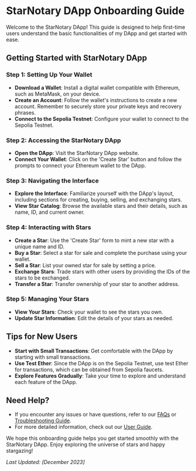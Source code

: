 # StarNotary DApp Onboarding Guide

Welcome to the StarNotary DApp! This guide is designed to help first-time users understand the basic functionalities of my DApp and get started with ease.

## Getting Started with StarNotary DApp

### Step 1: Setting Up Your Wallet
- **Download a Wallet**: Install a digital wallet compatible with Ethereum, such as MetaMask, on your device.
- **Create an Account**: Follow the wallet's instructions to create a new account. Remember to securely store your private keys and recovery phrases.
- **Connect to the Sepolia Testnet**: Configure your wallet to connect to the Sepolia Testnet.

### Step 2: Accessing the StarNotary DApp
- **Open the DApp**: Visit the StarNotary DApp website.
- **Connect Your Wallet**: Click on the 'Create Star' button and follow the prompts to connect your Ethereum wallet to the DApp.

### Step 3: Navigating the Interface
- **Explore the Interface**: Familiarize yourself with the DApp's layout, including sections for creating, buying, selling, and exchanging stars.
- **View Star Catalog**: Browse the available stars and their details, such as name, ID, and current owner.

### Step 4: Interacting with Stars
- **Create a Star**: Use the 'Create Star' form to mint a new star with a unique name and ID.
- **Buy a Star**: Select a star for sale and complete the purchase using your wallet.
- **Sell a Star**: List your owned star for sale by setting a price.
- **Exchange Stars**: Trade stars with other users by providing the IDs of the stars to be exchanged.
- **Transfer a Star**: Transfer ownership of your star to another address.

### Step 5: Managing Your Stars
- **View Your Stars**: Check your wallet to see the stars you own.
- **Update Star Information**: Edit the details of your stars as needed.

## Tips for New Users
- **Start with Small Transactions**: Get comfortable with the DApp by starting with small transactions.
- **Use Test Ether**: Since the DApp is on the Sepolia Testnet, use test Ether for transactions, which can be obtained from Sepolia faucets.
- **Explore Features Gradually**: Take your time to explore and understand each feature of the DApp.

## Need Help?
- If you encounter any issues or have questions, refer to our [FAQs](FAQs.md) or [Troubleshooting Guide](Troubleshooting.md).
- For more detailed information, check out our [User Guide](UserGuide.md).

We hope this onboarding guide helps you get started smoothly with the StarNotary DApp. Enjoy exploring the universe of stars and happy stargazing!

_Last Updated: [December 2023]_
